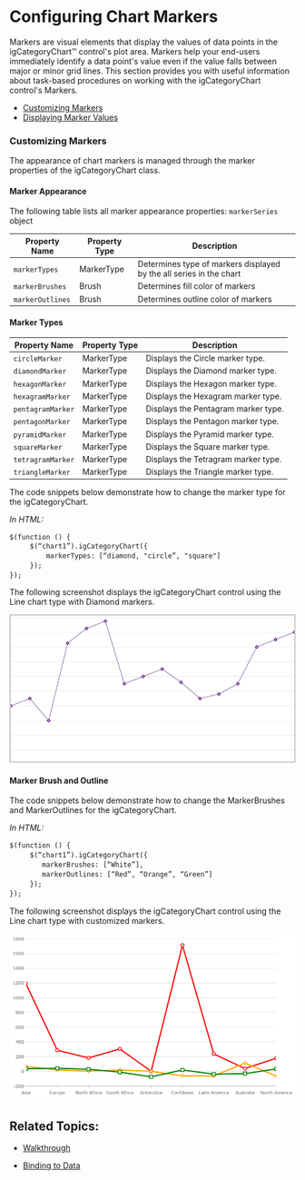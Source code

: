 ﻿<!--
|metadata|
{
    "fileName": "categorychart-configuring-chart-markers",
    "controlName": "igCategoryChart",
    "tags": ["API", "CategoryChart", "Axes"]
}
|metadata|
-->

# Configuring Chart Markers

Markers are visual elements that display the values of data points in the igCategoryChart™ control's plot area. Markers help your end-users immediately identify a data point's value even if the value falls between major or minor grid lines.
This section provides you with useful information about task-based procedures on working with the igCategoryChart control's Markers.

- [Customizing Markers](#customizingmarkers)
- [Displaying Marker Values](#displayingmarkervalues)

### <a id="customizingmarkers"/>Customizing Markers

The appearance of chart markers is managed through the marker properties of the igCategoryChart class.

#### Marker Appearance
The following table lists all marker appearance properties: `markerSeries` object


Property Name|Property Type|Description
---|---|---
`markerTypes`| MarkerType |Determines type of markers displayed by the all series in the chart
`markerBrushes` |Brush |Determines fill color of markers
`markerOutlines`|Brush|Determines outline color of markers



#### Marker Types
Property Name|Property Type|Description
---|---|---
`circleMarker`|MarkerType|Displays the Circle marker type.
`diamondMarker`|MarkerType|Displays the Diamond marker type.
`hexagonMarker`|MarkerType|Displays the Hexagon marker type.
`hexagramMarker`|MarkerType|Displays the Hexagram marker type.
`pentagramMarker`|MarkerType|Displays the Pentagram marker type.
`pentagonMarker`|MarkerType|Displays the Pentagon marker type.
`pyramidMarker`|MarkerType|Displays the Pyramid marker type.
`squareMarker`|MarkerType|Displays the Square marker type.
`tetragramMarker`|MarkerType|Displays the Tetragram marker type.
`triangleMarker`|MarkerType|Displays the Triangle marker type.


The code snippets below demonstrate how to change the marker type for the igCategoryChart.

*In HTML:*

```html
$(function () {
     $(“chart1”).igCategoryChart({
	     markerTypes: [“diamond, "circle”, "square"]
     });
});
```

The following screenshot displays the igCategoryChart control using the Line chart type with Diamond markers.

![](images/categorychart-chart-markers-01.png)


#### Marker Brush and Outline

The code snippets below demonstrate how to change the MarkerBrushes and MarkerOutlines for the igCategoryChart.

*In HTML:*

```html
$(function () {
     $(“chart1”).igCategoryChart({
	    markerBrushes: [“White”],
	    markerOutlines: [“Red”, “Orange”, “Green”]
     });
});
```

The following screenshot displays the igCategoryChart control using the Line chart type with customized markers.

![](images/categorychart-chart-markers-02.png)

## <a id="relatedtopics"/>Related Topics:

- [Walkthrough](categorychart-walkthrough.html)

- [Binding to Data](categorychart-binding-to-data.html)
